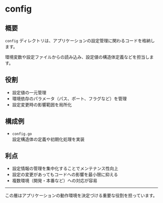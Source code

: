 # config

## 概要

`config` ディレクトリは、アプリケーションの設定管理に関わるコードを格納します。

環境変数や設定ファイルからの読み込み、設定値の構造体定義などを担当します。

## 役割

- 設定値の一元管理  
- 環境依存のパラメータ（パス、ポート、フラグなど）を管理  
- 設定変更時の影響範囲を局所化

## 構成例

- `config.go`  
  設定構造体の定義や初期化処理を実装

## 利点

- 設定情報の管理を集中化することでメンテナンス性向上  
- 設定の変更があってもコードへの影響を最小限に抑える  
- 複数環境（開発・本番など）への対応が容易

---

この層はアプリケーションの動作環境を決定づける重要な役割を担っています。
